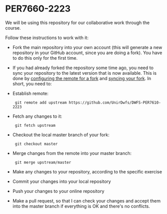 PER7660-2223
================

We will be using this repository for our collaborative work through the course.

Follow these instructions to work with it:

* Fork the main repository into your own account (this will generate a new repository in your GitHub account, since you are doing a fork). You have to do this only for the first time. 
* If you had already forked the repository some time ago, you need to sync your repository to the latest version that is now available. This is done by [configuring the remote for a fork](https://help.github.com/articles/configuring-a-remote-for-a-fork) and [syncing your fork](https://help.github.com/articles/syncing-a-fork). In short, you need to:
 * Establish remote: 
 
        git remote add upstream https://github.com/UnirDwfs/DWFS-PER7610-2223

 * Fetch any changes to it: 
 
        git fetch upstream
 
 * Checkout the local master branch of your fork: 
 
        git checkout master
 
 * Merge changes from the remote into your master branch: 
 
        git merge upstream/master

* Make any changes to your repository, according to the specific exercise
* Commit your changes into your local repository
* Push your changes to your online repository
* Make a pull request, so that I can check your changes and accept them into the master branch if everything is OK and there's no conflicts.
